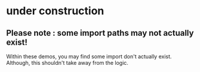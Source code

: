 # under construction

## Please note : some import paths may not actually exist!

Within these demos, you may find some import don't actually exist. Although, this shouldn't take away from the logic.

